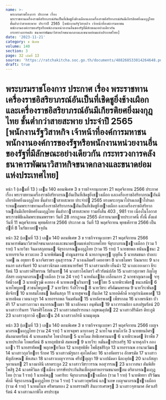 ```yaml
---
name: >-
  พระบรมราชโองการ ประกาศ เรื่อง
  พระราชทานเครื่องราชอิสริยาภรณ์อันเป็นที่เชิดชูยิ่งช้างเผือกและเครื่องราชอิสริยาภรณ์อันมีเกียรติยศยิ่งมงกุฎไทย
  ชั้นต่ำกว่าสายสะพาย ประจำปี 2565 [พนักงานรัฐวิสาหกิจ เจ้าหน้าที่องค์การมหาชน
  พนักงานองค์การของรัฐหรือพนักงานหน่วยงานอื่นของรัฐที่มีลักษณะอย่างเดียวกัน
  กระทรวงการคลัง ธนาคารพัฒนาวิสาหกิจขนาดกลางและขนาดย่อมแห่งประเทศไทย]
date: '2023-11-21'
category: ข พิเศษ
volume: 140
section: 3
page: 32 เล่มที่ 13
source: 'https://ratchakitcha.soc.go.th/documents/488268533814264648.pdf'
draft: true
---
```


# พระบรมราชโองการ ประกาศ เรื่อง พระราชทานเครื่องราชอิสริยาภรณ์อันเป็นที่เชิดชูยิ่งช้างเผือกและเครื่องราชอิสริยาภรณ์อันมีเกียรติยศยิ่งมงกุฎไทย ชั้นต่ำกว่าสายสะพาย ประจำปี 2565 [พนักงานรัฐวิสาหกิจ เจ้าหน้าที่องค์การมหาชน พนักงานองค์การของรัฐหรือพนักงานหน่วยงานอื่นของรัฐที่มีลักษณะอย่างเดียวกัน กระทรวงการคลัง ธนาคารพัฒนาวิสาหกิจขนาดกลางและขนาดย่อมแห่งประเทศไทย]

หน้า 1 (เลมที่ 13 ) เลม 140 ตอนพิเศษ 3 ข ราชกิจจานุเบกษา 21 พฤศจิกายน 2566 ประกาศ เรื่อง พระราชทานเครื่องราชอิสริยาภรณอันเป็นที่เชิดชูยิ่งชางเผือก และเครื่องราชอิสริยาภรณอันมีเกียรติยศยิ่งมงกุฎไทย ชั้นต่ํากวาสายสะพาย ประจําป 2565 ทรงพระกรุณาโปรดเกลาโปรดกระหมอมพระราชทานเครื่องราชอิสริยาภรณอันเป็นที่เชิดชูยิ่งชางเผือก และเครื่องราชอิสริยาภรณอันมีเกียรติยศยิ่งมงกุฎไทย ชั้นต่ํากวาสายสะพาย รวมทั้งสิ้น 403 , 981 ราย เนื่องในโอกาสพระราชพิธีเฉลิมพระชนมพรรษา วันที่ 28 กรกฎาคม 2565 ดังรายนามทายประกาศนี้ ทั้งนี้ ตั้งแต่วันที่ 11 พฤศจิกายน พุทธศักราช 2566 ประกาศ ณ วันที่ 13 พฤศจิกายน พุทธศักราช 2566 เป็นปที่ 8 ในรัชกาลปจจุบัน

หน้า 32 (เลมที่ 13 ) เลม 140 ตอนพิเศษ 3 ข ราชกิจจานุเบกษา 21 พฤศจิกายน 2566 ธนาคารพัฒนาวิสาหกิจขนาดกลางและขนาดยอมแห่งประเทศไทย จัตุรถาภรณชางเผือก (รวม 1 ราย) 1 นายวิชา จินดาสกุลยนต จัตุรถาภรณมงกุฎไทย (รวม 15 ราย) 1 นายชยพล ชนันนชนะ 2 นายบรรเจิด ขาวละออ 3 นายพิพัฒน คําณูนธรรม 4 นายภานุพงฐ บุญยืน 5 นายสมชนก ปาลกะวงศ ณ อยุธยา 6 นางจิตราพร อุนสุวรรณ 7 นางเฉลิมศรี เคยอาษา 8 นางชไมพร วัณณรถะ 9 นางธนภร แสงจันทร์ 10 นางสาวนิรมล เตชะธนาทรัพย์ 11 นางสาวมาลัย เย็นฉ่ํา 12 นางละอองดาว ธีระรัตน์ 13 นางสาวศิริพรรณ วัชรินทร 14 นางสาวโศภิตรวี ศรีวรัตน์ปภัส 15 นางสาวสุภาพร ภิญโญภัสสร เบญจมาภรณชางเผือก (รวม 24 ราย) 1 นายคันถชิต เกลื่อนการ 2 นายชาญณรงค จารุรัศมิ์วงศ 3 นายณัฐวุฒิ คงทอง 4 นายพงษนรินทร วงศไชย 5 นายพีระพัตร ชนะเสนีย 6 นายไพบูลย สวธนไพบูลย 7 นายวัชระ รังสิโรจน 8 นายวัชระ ศรีคัฒนพรหม 9 นายวีระพันธ ชัยจักร 10 นายสมโภชน ชิดตันสกุล 11 นายสุพจน กันเลิศ 12 นายอดิศักดิ์ หาญกําเนิดพงศ 13 นายอธิคม เวตนางกูร 14 นายอรรถพล จีนมหันต 15 นายอัครพงศ เพ็ชรกลม 16 นางพรณิชา บัวศิริ 17 นางสาวภาวนา ธนากรณเมธา 18 นางลักคนา อนุพันธ 19 นางวรรณธิกา แสงปฐมรัตน์ 20 นางสาววรินทร วิจิตรศิริโสภณ 21 นางสาวสมปรารถนา กฤษณคุปต 22 นางสาวสิริฉัตร ติยะภูมิ 23 นางสาวสุภาวดี คุมแวน 24 นางสาวอภิรดี นามมุงคุณ

หน้า 33 (เลมที่ 13 ) เลม 140 ตอนพิเศษ 3 ข ราชกิจจานุเบกษา 21 พฤศจิกายน 2566 เบญจมาภรณมงกุฎไทย (รวม 24 ราย) 1 นายจตุพร มาบางครุ 2 นายโจม ธามไกวัล 3 นายชยนอิศร ตันอมาตยรัตน์ 4 นายเดชนริศ โยธาภิรมย 5 นายโดม สิทธิเทศานนท 6 นายธีระพงศ ธิราพืช 7 นายประกิต โกพลรัตน์ 8 นายฤทธิชาติ สมพงษ 9 นายวีระ หมั่นคาประเสริฐ 10 นายศุภกิจ กองแกว 11 นายสรทัพพ พฤกษทวีผล 12 นายสุทธิชัย โพธิ์สุขสิริกุล 13 นายอรรณพ อานามวัฒน 14 นางสาวกุลวีทยา รักยศ 15 นางสาวณัฐธภา ศุภไตลังคะ 16 นางทัดทรวง อักษรมัต 17 นางสาวธัญลักษณ ชัยเสนา 18 นางสาวเบญจวรรณ ศรีปญญา 19 นางปนัดดา นีละคุปต 20 นางภัสญา จุลานนท 21 นางมาลินี เสกตระกูล 22 นางสาววัชราวรรณ หอสุวรรณ 23 นางวาสนา ตันพิสัยไพสิฐ 24 นางศศิวิมล ปงเมือง บรรษัทประกันสินเชื่ออุตสาหกรรมขนาดยอม ตริตาภรณมงกุฎไทย (รวม 1 ราย) 1 นายศิษฎ วงศาริยะ จัตุรถาภรณชางเผือก (รวม 1 ราย) 1 นายพิทยา ปริวัฒนศักดิ์ จัตุรถาภรณมงกุฎไทย (รวม 1 ราย) 1 นางสาวยุพรัตน์ แกวเกษ เบญจมาภรณชางเผือก (รวม 4 ราย) 1 นายมโนฑ ศรีพรมทอง 2 นายสรรพสิริ สินบวรเศรษฐ 3 นางสาวจุฑามาศ อัศวเสรีรัตน์ 4 นางสาวนภาพิไล ศรประชุม
